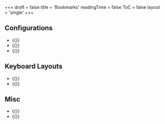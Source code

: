 +++
draft = false
title = 'Bookmarks'
readingTime = false
ToC = false
layout = 'single'
+++

## Configurations
- {{<ablank href="https://github.com/asungy/loadout/blob/main/home/config/ghostty/config" text="Ghostty">}}
- {{<ablank href="https://github.com/asungy/loadout/blob/main/home/config/helix/config.toml" text="Helix">}}
- {{<ablank href="https://github.com/asungy/loadout/blob/main/home/config/zellij/config.kdl" text="Zellij">}}

## Keyboard Layouts
- {{<ablank href="https://configure.zsa.io/moonlander/layouts/z4e5a/latest/0" text="Moonlander">}}
- {{<ablank href="https://configure.zsa.io/voyager/layouts/xmZjx/latest/0" text="Voyager">}}

## Misc
- {{<ablank href="https://symbl.cc/" text="Unicode search">}}
- {{<ablank href="http://markdowntable.com/" text="Markdown table formatter">}}
